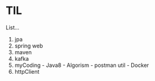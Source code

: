 # TIL

List...
  1. jpa
  2. spring web
  3. maven
  4. kafka
  5. myCoding 
	- Java8
	- Algorism
	- postman util
	- Docker
  6. httpClient